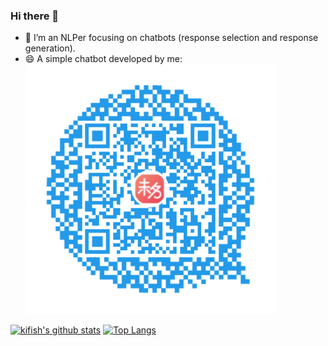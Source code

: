### Hi there 👋

<!--
**kifish/kifish** is a ✨ _special_ ✨ repository because its `README.md` (this file) appears on your GitHub profile.

Here are some ideas to get you started:

- 🔭 I’m currently working on chatbot...
- 🌱 I’m currently learning ...
- 👯 I’m looking to collaborate on ...
- 🤔 I’m looking for help with ...
- 💬 Ask me about ...
- 📫 How to reach me: ...
- 😄 Pronouns: ...
- ⚡ Fun fact: ...
-->

- 🔭 I’m an NLPer focusing on chatbots (response selection and response generation).
- 😄 A simple chatbot developed by me: 
![A simple chatbot developed by me](chatbot.png)


[![kifish's github stats](https://github-readme-stats.vercel.app/api?username=kifish&hide=issues&show_icons=true)](https://github.com/kifish)
[![Top Langs](https://github-readme-stats.vercel.app/api/top-langs/?username=kifish&layout=compact)](https://github.com/kifish)
